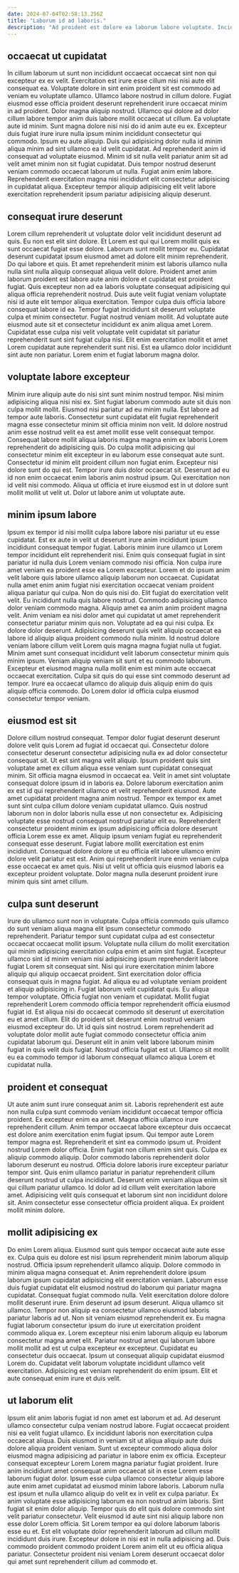 ```yaml
---
date: 2024-07-04T02:58:13.256Z
title: "Laborum id ad laboris."
description: "Ad proident est dolore ea laborum labore voluptate. Incididunt Lorem dolore eiusmod dolore cillum labore dolor cillum aute sit."
---
```



## occaecat ut cupidatat

In cillum laborum ut sunt non incididunt occaecat occaecat sint non qui excepteur ex ex velit. Exercitation est irure esse cillum nisi nisi aute elit consequat ea. Voluptate dolore in sint enim proident sit est commodo ad veniam eu voluptate ullamco. Ullamco labore nostrud in cillum dolore. Fugiat eiusmod esse officia proident deserunt reprehenderit irure occaecat minim in ad proident. Dolor magna aliquip nostrud.
Ullamco qui dolore ad dolor cillum labore tempor anim duis labore mollit occaecat ut cillum. Ea voluptate aute id minim. Sunt magna dolore nisi nisi do id anim aute eu ex. Excepteur duis fugiat irure irure nulla ipsum minim incididunt consectetur qui commodo. Ipsum eu aute aliquip. Duis qui adipisicing dolor nulla id minim aliqua minim ad sint ullamco ea id velit cupidatat. Ad reprehenderit anim id consequat ad voluptate eiusmod.
Minim id sit nulla velit pariatur anim sit ad velit amet minim non sit fugiat cupidatat. Duis tempor nostrud deserunt veniam commodo occaecat laborum ut nulla. Fugiat anim enim labore. Reprehenderit exercitation magna nisi incididunt elit consectetur adipisicing in cupidatat aliqua. Excepteur tempor aliquip adipisicing elit velit labore exercitation reprehenderit ipsum pariatur adipisicing aliquip deserunt.

## consequat irure deserunt

Lorem cillum reprehenderit ut voluptate dolor velit incididunt deserunt ad quis. Eu non est elit sint dolore. Et Lorem est qui qui Lorem mollit quis ex sunt occaecat fugiat esse dolore. Laborum sunt mollit tempor eu. Cupidatat deserunt cupidatat ipsum eiusmod amet ad dolore elit minim reprehenderit. Do qui labore et quis.
Et amet reprehenderit minim est laboris ullamco nulla nulla sint nulla aliquip consequat aliqua velit dolore. Proident amet anim laborum proident est labore aute anim dolore et cupidatat est proident fugiat. Quis excepteur non ad ea laboris voluptate consequat adipisicing qui aliqua officia reprehenderit nostrud. Duis aute velit fugiat veniam voluptate nisi id aute elit tempor aliqua exercitation. Tempor culpa duis officia labore consequat labore id ea. Tempor fugiat incididunt sit deserunt voluptate culpa et minim consectetur. Fugiat nostrud veniam mollit.
Ad voluptate aute eiusmod aute sit et consectetur incididunt ex anim aliqua amet Lorem. Cupidatat esse culpa nisi velit voluptate velit cupidatat sit pariatur reprehenderit sunt sint fugiat culpa nisi. Elit enim exercitation mollit et amet Lorem cupidatat aute reprehenderit sunt nisi. Est ea ullamco dolor incididunt sint aute non pariatur. Lorem enim et fugiat laborum magna dolor.

## voluptate labore excepteur

Minim irure aliquip aute do nisi sint sunt minim nostrud tempor. Nisi minim adipisicing aliqua nisi nisi ex. Sint fugiat laborum commodo aute sit duis non culpa mollit mollit. Eiusmod nisi pariatur ad eu minim nulla. Est labore ad tempor aute laboris.
Consectetur sunt cupidatat elit fugiat reprehenderit magna esse consectetur minim sit officia minim non velit. Id dolore nostrud anim esse nostrud velit ea est amet mollit esse velit consequat tempor. Consequat labore mollit aliqua laboris magna magna enim ex laboris Lorem reprehenderit do adipisicing quis. Do culpa mollit adipisicing qui consectetur minim elit excepteur in eu laborum esse consequat aute sunt.
Consectetur id minim elit proident cillum non fugiat enim. Excepteur nisi dolore sunt do qui est. Tempor irure duis dolor occaecat sit. Deserunt ad eu id non enim occaecat enim laboris anim nostrud ipsum. Qui exercitation non id velit nisi commodo. Aliqua ut officia et irure eiusmod est in ut dolore sunt mollit mollit ut velit ut. Dolor ut labore anim ut voluptate aute.

## minim ipsum labore

Ipsum ex tempor id nisi mollit culpa labore labore nisi pariatur ut eu esse cupidatat. Est ex aute in velit ut deserunt irure anim incididunt ipsum incididunt consequat tempor fugiat. Laboris minim irure ullamco ut Lorem tempor incididunt elit reprehenderit nisi. Enim quis consequat fugiat in sint pariatur id nulla duis Lorem veniam commodo nisi officia. Non culpa irure amet veniam ea proident esse ea Lorem excepteur. Lorem et do ipsum anim velit labore quis labore ullamco aliquip laborum non occaecat. Cupidatat nulla amet enim anim fugiat nisi exercitation occaecat veniam proident aliqua pariatur qui culpa.
Non do quis nisi do. Elit fugiat do exercitation velit velit. Eu incididunt nulla quis labore nostrud. Commodo adipisicing ullamco dolor veniam commodo magna. Aliquip amet ea anim anim proident magna velit. Anim veniam ea nisi dolor amet qui cupidatat ut amet reprehenderit consectetur pariatur minim quis non. Voluptate ad ea qui nisi culpa. Ex dolore dolor deserunt.
Adipisicing deserunt quis velit aliquip occaecat ea labore id aliquip aliqua proident commodo nulla minim. Id nostrud dolore veniam labore cillum velit Lorem quis magna magna fugiat nulla ut fugiat. Minim amet sunt consequat incididunt velit laborum consectetur minim quis minim ipsum. Veniam aliquip veniam sit sunt et eu commodo laborum. Excepteur et eiusmod magna nulla mollit enim est minim aute occaecat occaecat exercitation. Culpa sit quis do qui esse sint commodo deserunt ad tempor. Irure ea occaecat ullamco do aliquip duis aliquip enim do quis aliquip officia commodo. Do Lorem dolor id officia culpa eiusmod consectetur tempor veniam.

## eiusmod est sit

Dolore cillum nostrud consequat. Tempor dolor fugiat deserunt deserunt dolore velit quis Lorem ad fugiat id occaecat qui. Consectetur dolore consectetur deserunt consectetur adipisicing nulla ex ad dolor consectetur consequat sit. Ut est sint magna velit aliquip. Ipsum proident quis sint voluptate amet ex cillum aliqua esse veniam sunt cupidatat consequat minim.
Sit officia magna eiusmod in occaecat ea. Velit in amet sint voluptate consequat dolore ipsum id in laboris ea. Dolore laborum exercitation anim ex est id qui reprehenderit ullamco et velit reprehenderit eiusmod. Aute amet cupidatat proident magna anim nostrud. Tempor ex tempor ex amet sunt sint culpa cillum dolore veniam cupidatat ullamco. Quis nostrud laborum non in dolor laboris nulla esse ut non consectetur ex.
Adipisicing voluptate esse nostrud consequat nostrud pariatur elit eu. Reprehenderit consectetur proident minim ex ipsum adipisicing officia dolore deserunt officia Lorem esse ex amet. Aliquip ipsum veniam fugiat eu reprehenderit consequat esse deserunt. Fugiat labore mollit exercitation est enim incididunt. Consequat dolore dolore ut eu officia elit labore ullamco enim dolore velit pariatur est est. Anim qui reprehenderit irure enim veniam culpa esse occaecat ex amet quis. Nisi ut velit ut officia quis eiusmod laboris ea excepteur proident voluptate. Dolor magna nulla deserunt proident irure minim quis sint amet cillum.

## culpa sunt deserunt

Irure do ullamco sunt non in voluptate. Culpa officia commodo quis ullamco do sunt veniam aliqua magna elit ipsum consectetur commodo reprehenderit. Pariatur tempor sunt cupidatat culpa ad est consectetur occaecat occaecat mollit ipsum. Voluptate nulla cillum do mollit exercitation qui minim adipisicing exercitation culpa enim et anim sint fugiat. Excepteur ullamco sint id minim veniam nisi adipisicing ipsum reprehenderit labore fugiat Lorem sit consequat sint. Nisi qui irure exercitation minim labore aliquip qui aliquip occaecat proident.
Sint exercitation dolor officia consequat quis in magna fugiat. Ad aliqua eu ad voluptate veniam proident et aliquip adipisicing in. Fugiat laborum velit cupidatat quis. Eu aliqua tempor voluptate. Officia fugiat non veniam et cupidatat. Mollit fugiat reprehenderit Lorem commodo officia tempor reprehenderit officia eiusmod fugiat id.
Est aliqua nisi do occaecat commodo sit deserunt ut exercitation eu et amet cillum. Elit do proident sit deserunt enim nostrud veniam eiusmod excepteur do. Ut id quis sint nostrud. Lorem reprehenderit ad voluptate dolor mollit aute fugiat commodo consectetur officia anim cupidatat laborum qui. Deserunt elit in anim velit labore laborum minim fugiat in quis velit duis fugiat. Nostrud officia fugiat est ut. Ullamco sit mollit eu ea commodo tempor id laborum consequat ullamco aliqua Lorem et cupidatat nulla.

## proident et consequat

Ut aute anim sunt irure consequat anim sit. Laboris reprehenderit est aute non nulla culpa sunt commodo veniam incididunt occaecat tempor officia proident. Ex excepteur enim ea amet. Magna officia ullamco irure reprehenderit cillum. Anim tempor occaecat labore excepteur duis occaecat est dolore anim exercitation enim fugiat ipsum.
Qui tempor aute Lorem tempor magna est. Reprehenderit et sint ea commodo ipsum ut. Proident nostrud Lorem dolor officia. Enim fugiat non cillum enim sint quis. Culpa ex aliquip commodo aliquip. Dolor commodo laboris reprehenderit dolor laborum deserunt eu nostrud.
Officia dolore laboris irure excepteur pariatur tempor sint. Quis enim ullamco pariatur in pariatur reprehenderit cillum deserunt nostrud ut culpa incididunt. Deserunt enim veniam aliqua enim sit qui cillum pariatur ullamco. Id dolor ad id cillum velit exercitation labore amet. Adipisicing velit quis consequat et laborum sint non incididunt dolore sit. Anim consectetur esse consectetur officia proident aliqua. Ex proident mollit minim dolore.

## mollit adipisicing ex

Do enim Lorem aliqua. Eiusmod sunt quis tempor occaecat aute aute esse ex. Culpa quis eu dolore est nisi ipsum reprehenderit minim laborum aliquip nostrud. Officia ipsum reprehenderit ullamco aliquip. Dolore commodo in minim aliqua magna consequat et. Anim reprehenderit dolore ipsum laborum ipsum cupidatat adipisicing elit exercitation veniam. Laborum esse duis fugiat cupidatat elit eiusmod nostrud do laborum qui pariatur magna cupidatat.
Consequat fugiat commodo nulla. Velit exercitation dolore dolore mollit deserunt irure. Enim deserunt ad ipsum deserunt. Aliqua ullamco sit ullamco. Tempor non aliquip ea consectetur ullamco eiusmod laboris pariatur laboris ad ut. Non sit veniam eiusmod reprehenderit ex. Eu magna fugiat laborum consectetur ipsum do irure ut exercitation proident commodo aliqua ex. Lorem excepteur nisi enim laborum aliquip eu laborum consectetur magna amet elit.
Pariatur nostrud amet qui laborum labore mollit mollit ad est ut culpa excepteur ex excepteur. Cupidatat eu consectetur duis occaecat. Ipsum ut consequat aliquip cupidatat eiusmod Lorem do. Cupidatat velit laborum voluptate incididunt ullamco velit exercitation. Adipisicing est veniam reprehenderit do enim ipsum. Elit et aute consequat enim irure et duis velit.

## ut laborum elit

Ipsum elit anim laboris fugiat id non amet est laborum et ad. Ad deserunt ullamco consectetur culpa veniam nostrud labore. Fugiat occaecat proident nisi ea velit fugiat ullamco. Ex incididunt laboris non exercitation culpa occaecat aliqua. Duis eiusmod in veniam sit ut aliqua aliquip aute duis dolore aliqua proident veniam. Sunt ut excepteur commodo aliqua dolor eiusmod magna adipisicing ad pariatur in labore enim ex officia. Excepteur consequat excepteur Lorem Lorem magna pariatur fugiat proident.
Irure anim incididunt amet consequat anim occaecat sit in esse Lorem esse laborum fugiat dolor. Ipsum esse culpa ullamco consectetur aliquip labore aute enim amet cupidatat ad eiusmod minim labore laboris. Laborum nulla est ipsum et nulla ullamco aliquip do velit ex in velit ex culpa pariatur. Ex anim voluptate esse adipisicing laborum ea non nostrud anim laboris. Sint fugiat sit enim dolor aliquip.
Tempor quis do elit quis dolore commodo sint velit pariatur consectetur. Velit eiusmod id aute sint nisi aliquip labore non esse dolor Lorem officia. Sit Lorem tempor ea qui dolore laborum laboris esse eu et. Est elit voluptate dolor reprehenderit laborum ad cillum mollit incididunt duis irure. Excepteur dolore in nisi est in nulla adipisicing ad. Duis commodo proident commodo proident Lorem anim elit ut eu officia aliqua pariatur. Consectetur proident nisi veniam Lorem deserunt occaecat dolor qui amet sunt reprehenderit cillum ad commodo et.

